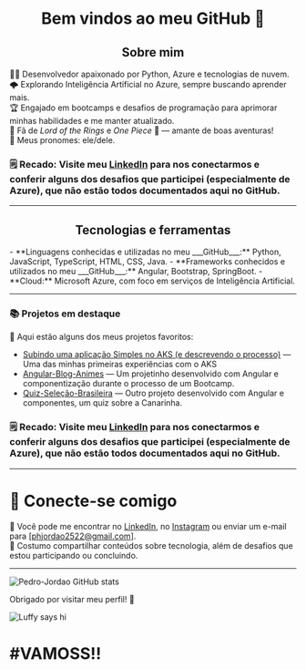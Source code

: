 <center> <h1>Bem vindos ao meu GitHub 🎉</h1> </center>



  <center> <h2> Sobre mim </h2> </center>

👨‍💻 Desenvolvedor apaixonado por Python, Azure e tecnologias de nuvem.  
🌩️ Explorando Inteligência Artificial no Azure, sempre buscando aprender mais.  
🏆 Engajado em bootcamps e desafios de programação para aprimorar minhas habilidades e me manter atualizado.  
🏹 Fã de *Lord of the Rings* e *One Piece* 🐐 — amante de boas aventuras!  
🔧 Meus pronomes: ele/dele.  
### 🗒️ Recado: Visite meu [LinkedIn](https://www.linkedin.com/in/pedro-p-27219226b/) para nos conectarmos e conferir alguns dos desafios que participei (especialmente de Azure), que não estão todos documentados aqui no GitHub.

---

<center><h2> Tecnologias e ferramentas </h2> </center>
- **Linguagens conhecidas e utilizadas no meu ___GitHub___:** Python, JavaScript, TypeScript, HTML, CSS, Java.
- **Frameworks conhecidos e utilizados no meu ___GitHub___:** Angular, Bootstrap, SpringBoot.
- **Cloud:** Microsoft Azure, com foco em serviços de Inteligência Artificial.

---

### 📚 Projetos em destaque

🌟 Aqui estão alguns dos meus projetos favoritos:
- [Subindo uma aplicação Simples no AKS (e descrevendo o processo)](https://github.com/Pedro-Jordao/Subindo-uma-aplicacao-simples-no-AKS) — Uma das minhas primeiras experiências com o AKS
- [Angular-Blog-Animes](https://github.com/Pedro-Jordao/angular-blog) — Um projetinho desenvolvido com Angular e componentização durante o processo de um Bootcamp.
- [Quiz-Seleção-Brasileira](https://github.com/Pedro-Jordao/Voce-conhece-a-selecao-brasileira) — Outro projeto desenvolvido com Angular e componentes, um quiz sobre a Canarinha.
### 🗒️ Recado: Visite meu [LinkedIn](https://www.linkedin.com/in/pedro-p-27219226b/) para nos conectarmos e conferir alguns dos desafios que participei (especialmente de Azure), que não estão todos documentados aqui no GitHub.

---

# 🤝 Conecte-se comigo

💌 Você pode me encontrar no [LinkedIn](https://www.linkedin.com/in/pedro-p-27219226b/), no [Instagram](https://www.instagram.com/o_ph_jordao/) ou enviar um e-mail para [phjordao2522@gmail.com].  
📌 Costumo compartilhar conteúdos sobre tecnologia, além de desafios que estou participando ou concluindo.



---
![Pedro-Jordao GitHub stats](https://github-readme-stats.vercel.app/api?username=Pedro-Jordao&show_icons=true&theme=radical)



Obrigado por visitar meu perfil! 🚀


![Luffy says hi](https://gifdb.com/images/featured/luffy-am88vo5oczuk7eu9.gif)
# #VAMOSS!!
